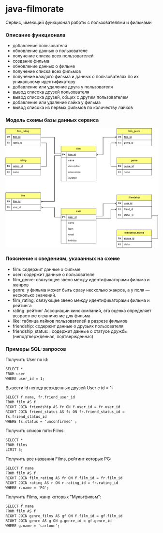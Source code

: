 # java-filmorate
Сервис, имеющий функционал работы с пользователями и фильмами

###  Описание функционала

* добавление пользователя
* обновление данных о пользователе
* получение списка всех пользователей
* создание фильма
* обновление данных о фильме
* получение списка всех фильмов
* получение каждого фильма и данных о пользователях по их уникальному идентификатору
* добавление или удаление друга у пользователя
* вывод списока друзей пользователя
* вывод списока друзей, общих с другим пользователем
* добавление или удаление лайка у фильма
* вывод списока из первых фильмов по количеству лайков

### Модель схемы базы данных сервиса

![Screenshot](database_model.png)

### Пояснение к сведениям, указанных на схеме

* film: содержит данные о фильме
* user: содержит данные о пользователе
* film_genre: связующее звено между идентификаторами фильма и жанров
* genre: у фильма может быть сразу несколько жанров, а у поля — несколько значений.
* film_rating: связующее звено между идентификаторами фильма и рейтинга
* rating: рейтинг Ассоциации кинокомпаний, эта оценка определяет возрастное ограничение для фильма
* like: таблица лайков пользователей в разрезе фильмов
* friendship: содержит данные о друзьях пользователя
* friendship_status: : содержит данные о статусе дружбы (неподтверждённая, подтвержденная)

### Примеры SQL-запросов
Получить User по id:
```roomsql
SELECT *
FROM user 
WHERE user_id = 1;
```
Вывести id неподтвержденных друзей User c id = 1:
```roomsql
SELECT f.name, fr.friend_user_id
FROM film AS f
RIGHT JOIN friendship AS fr ON f.user_id = fr.user_id
RIGHT JOIN friend_status AS fs ON fr.friend_status_id = fs.friend_status_id
WHERE fs.status = 'unconfirmed' ;
```
Получить список пяти Films:
```roomsql
SELECT *
FROM films 
LIMIT 5;
```
Получить все названия Films, рейтинг которых PG:
```roomsql
SELECT f.name
FROM film AS f
RIGHT JOIN film_rating AS fr ON f.film_id = fr.film_id
RIGHT JOIN rating AS r ON r.rating_id = fr.rating_id
WHERE r.name = 'PG';
```
Получить Films, жанр которых "Мультфильм":
```roomsql
SELECT f.name
FROM film AS f
RIGHT JOIN genre_films AS gf ON f.film_id = gf.film_id
RIGHT JOIN genre AS g ON g.genre_id = gf.genre_id
WHERE g.name = 'cartoon';
```